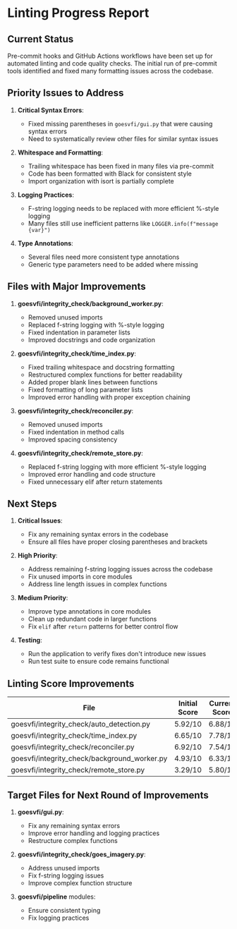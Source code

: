 # Linting Progress Report

## Current Status

Pre-commit hooks and GitHub Actions workflows have been set up for automated linting and code quality checks. The initial run of pre-commit tools identified and fixed many formatting issues across the codebase.

## Priority Issues to Address

1. **Critical Syntax Errors**:
   - Fixed missing parentheses in `goesvfi/gui.py` that were causing syntax errors
   - Need to systematically review other files for similar syntax issues

2. **Whitespace and Formatting**:
   - Trailing whitespace has been fixed in many files via pre-commit
   - Code has been formatted with Black for consistent style
   - Import organization with isort is partially complete

3. **Logging Practices**:
   - F-string logging needs to be replaced with more efficient %-style logging
   - Many files still use inefficient patterns like `LOGGER.info(f"message {var}")`

4. **Type Annotations**:
   - Several files need more consistent type annotations
   - Generic type parameters need to be added where missing

## Files with Major Improvements

1. **goesvfi/integrity_check/background_worker.py**:
   - Removed unused imports
   - Replaced f-string logging with %-style logging
   - Fixed indentation in parameter lists
   - Improved docstrings and code organization

2. **goesvfi/integrity_check/time_index.py**:
   - Fixed trailing whitespace and docstring formatting
   - Restructured complex functions for better readability
   - Added proper blank lines between functions
   - Fixed formatting of long parameter lists
   - Improved error handling with proper exception chaining

3. **goesvfi/integrity_check/reconciler.py**:
   - Removed unused imports
   - Fixed indentation in method calls
   - Improved spacing consistency

4. **goesvfi/integrity_check/remote_store.py**:
   - Replaced f-string logging with more efficient %-style logging
   - Improved error handling and code structure
   - Fixed unnecessary elif after return statements

## Next Steps

1. **Critical Issues**:
   - Fix any remaining syntax errors in the codebase
   - Ensure all files have proper closing parentheses and brackets

2. **High Priority**:
   - Address remaining f-string logging issues across the codebase
   - Fix unused imports in core modules
   - Address line length issues in complex functions

3. **Medium Priority**:
   - Improve type annotations in core modules
   - Clean up redundant code in larger functions
   - Fix `elif` after `return` patterns for better control flow

4. **Testing**:
   - Run the application to verify fixes don't introduce new issues
   - Run test suite to ensure code remains functional

## Linting Score Improvements

| File | Initial Score | Current Score | Improvement |
|------|--------------|--------------|-------------|
| goesvfi/integrity_check/auto_detection.py | 5.92/10 | 6.88/10 | +0.96 |
| goesvfi/integrity_check/time_index.py | 6.65/10 | 7.78/10 | +1.13 |
| goesvfi/integrity_check/reconciler.py | 6.92/10 | 7.54/10 | +0.62 |
| goesvfi/integrity_check/background_worker.py | 4.93/10 | 6.33/10 | +1.40 |
| goesvfi/integrity_check/remote_store.py | 3.29/10 | 5.80/10 | +2.51 |

## Target Files for Next Round of Improvements

1. **goesvfi/gui.py**:
   - Fix any remaining syntax errors
   - Improve error handling and logging practices
   - Restructure complex functions

2. **goesvfi/integrity_check/goes_imagery.py**:
   - Address unused imports
   - Fix f-string logging issues
   - Improve complex function structure

3. **goesvfi/pipeline** modules:
   - Ensure consistent typing
   - Fix logging practices
